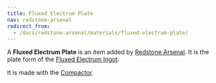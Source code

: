 ```yaml
---
title: Fluxed Electrum Plate
nav: redstone-arsenal
redirect_from:
  - /docs/redstone-arsenal/materials/fluxed-electrum-plate/
---
```


A **Fluxed Electrum Plate** is an item added by [Redstone
Arsenal](/docs/redstone-arsenal/). It is the plate form of the [Fluxed Electrum
Ingot](/docs/fluxed-electrum-ingot/).

It is made with the [Compactor](/docs/compactor/).
